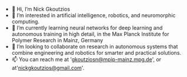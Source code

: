 - 👋 Hi, I’m Nick Gkoutzios
- 👀 I’m interested in artificial intelligence, robotics, and neuromorphic computing.
- 🌱 I’m currently learning neural networks for deep learning and autonomous training in high detail, in the Max Planck Institute for Polymer Research in Mainz, Germany
- 💞️ I’m looking to collaborate on research in autonomous systems that combine engineering and robotics for smarter and practical solutions.
- 📫 You can reach me at 'gkoutziosn@mpip-mainz.mpg.de', or at'nickgkoutzios@gmail.com'.  

